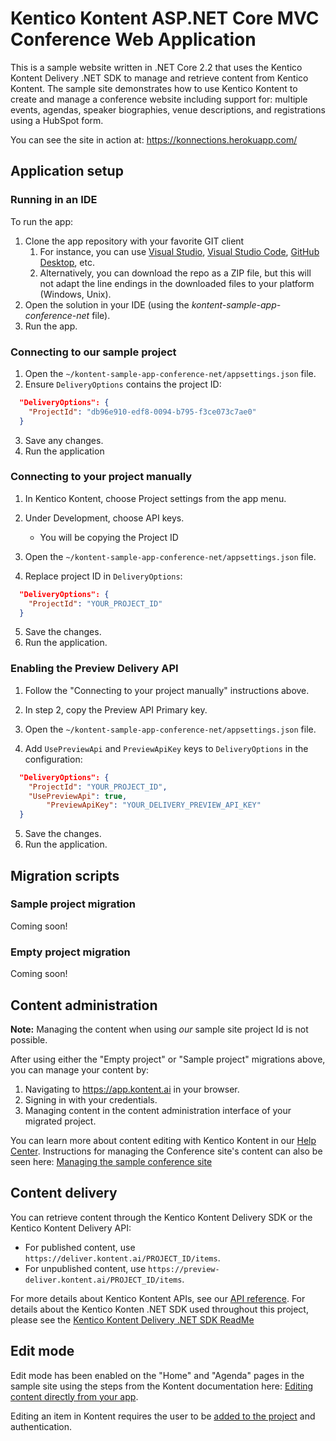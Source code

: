 # Kentico Kontent ASP.NET Core MVC Conference Web Application

This is a sample website written in .NET Core 2.2 that uses the Kentico Kontent Delivery .NET SDK to manage and retrieve content from Kentico Kontent. 
The sample site demonstrates how to use Kentico Kontent to create and manage a conference website including support for: multiple events, agendas, speaker biographies, venue descriptions, and registrations using a HubSpot form.

You can see the site in action at: https://konnections.herokuapp.com/

## Application setup

### Running in an IDE

To run the app:
1. Clone the app repository with your favorite GIT client
   1. For instance, you can use [Visual Studio](https://www.visualstudio.com/vs/), [Visual Studio Code](https://code.visualstudio.com/), [GitHub Desktop](https://desktop.github.com/), etc.
   1. Alternatively, you can download the repo as a ZIP file, but this will not adapt the line endings in the downloaded files to your platform (Windows, Unix).
1. Open the solution in your IDE (using the _kontent-sample-app-conference-net_ file).
1. Run the app.

### Connecting to our sample project

1. Open the `~/kontent-sample-app-conference-net/appsettings.json` file.
2. Ensure `DeliveryOptions` contains the project ID:

```json
  "DeliveryOptions": {
    "ProjectId": "db96e910-edf8-0094-b795-f3ce073c7ae0"
  }
```
3. Save any changes.
4. Run the application

### Connecting to your project manually

1. In Kentico Kontent, choose Project settings from the app menu.
2. Under Development, choose API keys.
    * You will be copying the Project ID
    
3. Open the `~/kontent-sample-app-conference-net/appsettings.json` file.
4. Replace project ID in `DeliveryOptions`:

```json
  "DeliveryOptions": {
    "ProjectId": "YOUR_PROJECT_ID"
  }
```
5. Save the changes.
6. Run the application.

### Enabling the Preview Delivery API

1. Follow the "Connecting to your project manually" instructions above.
2. In step 2, copy the Preview API Primary key.
    
3. Open the `~/kontent-sample-app-conference-net/appsettings.json` file.
4. Add `UsePreviewApi` and `PreviewApiKey` keys to `DeliveryOptions` in the configuration:

```json
  "DeliveryOptions": {
    "ProjectId": "YOUR_PROJECT_ID",
    "UsePreviewApi": true,
		"PreviewApiKey": "YOUR_DELIVERY_PREVIEW_API_KEY"
  }
```
5. Save the changes.
6. Run the application.

## Migration scripts

### Sample project migration

Coming soon!

### Empty project migration

Coming soon!

## Content administration

**Note:** Managing the content when using *our* sample site project Id is not possible.

After using either the "Empty project" or "Sample project" migrations above, you can manage your content by: 

1. Navigating to <https://app.kontent.ai> in your browser.
2. Signing in with your credentials.
3. Managing content in the content administration interface of your migrated project.

You can learn more about content editing with Kentico Kontent in our [Help Center](https://docs.kontent.ai/).
Instructions for managing the Conference site's content can also be seen here: [Managing the sample conference site](https://github.com/kentico-michaelb/kontent-sample-app-conference-net/wiki/Managing-the-sample-conference-site)

## Content delivery

You can retrieve content through the Kentico Kontent Delivery SDK or the Kentico Kontent Delivery API:

* For published content, use `https://deliver.kontent.ai/PROJECT_ID/items`.
* For unpublished content, use `https://preview-deliver.kontent.ai/PROJECT_ID/items`.

For more details about Kentico Kontent APIs, see our [API reference](https://docs.kontent.ai/reference/kentico-kontent-apis-overview).
For details about the Kentico Konten .NET SDK used throughout this project, please see the [Kentico Kontent Delivery .NET SDK ReadMe](https://github.com/Kentico/kontent-delivery-sdk-net#kentico-kontent-delivery-net-sdk)

## Edit mode

Edit mode has been enabled on the "Home" and "Agenda" pages in the sample site using the steps from the Kontent documentation here: [Editing content directly from your app](https://docs.kontent.ai/tutorials/write-and-collaborate/preview-content/editing-content-directly-from-your-app). 

Editing an item in Kontent requires the user to be [added to the project](https://docs.kontent.ai/tutorials/set-up-projects/manage-your-team/inviting-and-deactivating-users#a-inviting-a-new-user) and authentication.

